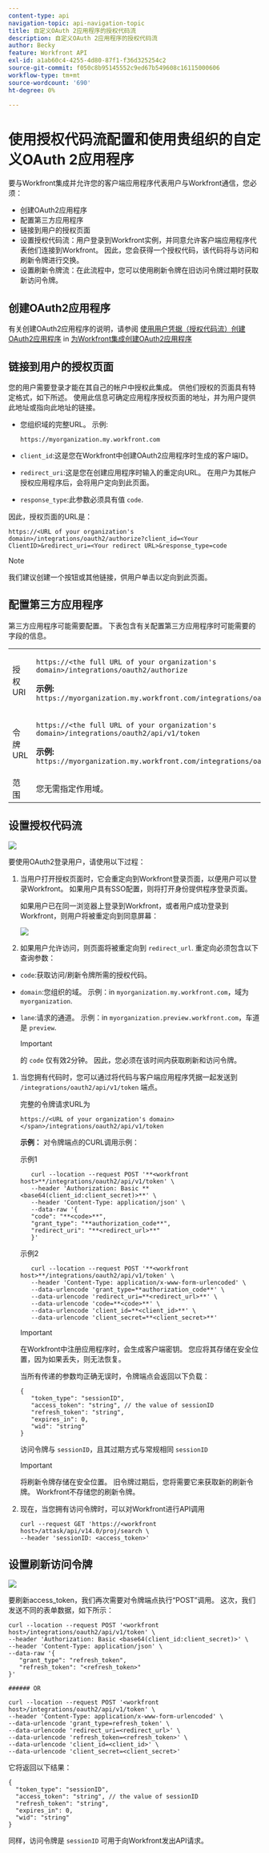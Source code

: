 ```yaml
---
content-type: api
navigation-topic: api-navigation-topic
title: 自定义OAuth 2应用程序的授权代码流
description: 自定义OAuth 2应用程序的授权代码流
author: Becky
feature: Workfront API
exl-id: a1ab60c4-4255-4d80-87f1-f36d325254c2
source-git-commit: f050c8b95145552c9ed67b549608c16115000606
workflow-type: tm+mt
source-wordcount: '690'
ht-degree: 0%

---
```



# 使用授权代码流配置和使用贵组织的自定义OAuth 2应用程序

要与Workfront集成并允许您的客户端应用程序代表用户与Workfront通信，您必须：

* 创建OAuth2应用程序
* 配置第三方应用程序
* 链接到用户的授权页面
* 设置授权代码流：用户登录到Workfront实例，并同意允许客户端应用程序代表他们连接到Workfront。 因此，您会获得一个授权代码，该代码将与访问和刷新令牌进行交换。
* 设置刷新令牌流：在此流程中，您可以使用刷新令牌在旧访问令牌过期时获取新访问令牌。

## 创建OAuth2应用程序

有关创建OAuth2应用程序的说明，请参阅 [使用用户凭据（授权代码流）创建OAuth2应用程序](../../administration-and-setup/configure-integrations/create-oauth-application.md#create3) in [为Workfront集成创建OAuth2应用程序](../../administration-and-setup/configure-integrations/create-oauth-application.md)

## 链接到用户的授权页面

您的用户需要登录才能在其自己的帐户中授权此集成。 供他们授权的页面具有特定格式，如下所述。 使用此信息可确定应用程序授权页面的地址，并为用户提供此地址或指向此地址的链接。

* 您组织域的完整URL。 示例:

   ```
   https://myorganization.my.workfront.com
   ```


* `client_id`:这是您在Workfront中创建OAuth2应用程序时生成的客户端ID。

* `redirect_uri`:这是您在创建应用程序时输入的重定向URL。 在用户为其帐户授权应用程序后，会将用户定向到此页面。

* `response_type`:此参数必须具有值 `code`.

因此，授权页面的URL是：

```
https://<URL of your organization's domain>/integrations/oauth2/authorize?client_id=<Your ClientID>&redirect_uri=<Your redirect URL>&response_type=code
```

>[!NOTE]
>
>我们建议创建一个按钮或其他链接，供用户单击以定向到此页面。

## 配置第三方应用程序

第三方应用程序可能需要配置。 下表包含有关配置第三方应用程序时可能需要的字段的信息。

<table style="table-layout:auto"> 
 <col> 
 <col> 
 <tbody> 
  <tr> 
   <td role="rowheader">授权URI</td> 
   <td> <p><code>https://&lt;the full URL of your organization's domain&gt;/integrations/oauth2/authorize</code> </p> <p class="example" data-mc-autonum="<b>Example: </b>"><span class="autonumber"><span><b>示例: </b></span></span><code> https://myorganization.my.workfront.com/integrations/oauth2/authorize</code> </p> </td> 
  </tr> 
  <tr> 
   <td role="rowheader">令牌URL</td> 
   <td> <p><code>https://&lt;the full URL of your organization's domain&gt;/integrations/oauth2/api/v1/token</code> </p> <p class="example" data-mc-autonum="<b>Example: </b>"><span class="autonumber"><span><b>示例: </b></span></span><code>https://myorganization.my.workfront.com/integrations/oauth2/api/v1/token</code> </p> </td> 
  </tr> 
  <tr> 
   <td role="rowheader">范围</td> 
   <td>您无需指定作用域。 </td> 
  </tr> 
 </tbody> 
</table>

## 设置授权代码流

![](assets/oauth-2-authorization-code-flow-350x194.png)

要使用OAuth2登录用户，请使用以下过程：

1. 当用户打开授权页面时，它会重定向到Workfront登录页面，以便用户可以登录Workfront。 如果用户具有SSO配置，则将打开身份提供程序登录页面。

   如果用户已在同一浏览器上登录到Workfront，或者用户成功登录到Workfront，则用户将被重定向到同意屏幕：

   ![](assets/consent-screen-350x227.png)

1. 如果用户允许访问，则页面将被重定向到 `redirect_url`. 重定向必须包含以下查询参数：

* `code`:获取访问/刷新令牌所需的授权代码。
* `domain`:您组织的域。 示例：in `myorganization.my.workfront.com`，域为 `myorganization`.
* `lane`:请求的通道。 示例：in `myorganization.preview.workfront.com`，车道是 `preview`.

   >[!IMPORTANT]
   >
   >的 `code` 仅有效2分钟。 因此，您必须在该时间内获取刷新和访问令牌。

1. 当您拥有代码时，您可以通过将代码与客户端应用程序凭据一起发送到 `/integrations/oauth2/api/v1/token` 端点。

   完整的令牌请求URL为

   ```
   https://<URL of your organization's domain></span>/integrations/oauth2/api/v1/token
   ```

   **示例：**  对令牌端点的CURL调用示例：

   示例1

   ```
      curl --location --request POST '**<workfront host>**/integrations/oauth2/api/v1/token' \
      --header 'Authorization: Basic **<base64(client_id:client_secret)>**' \
      --header 'Content-Type: application/json' \
      --data-raw '{
      "code": "**<code>**",
      "grant_type": "**authorization_code**",
      "redirect_uri": "**<redirect_url>**"
      }'
   ```

   示例2

   ```
      curl --location --request POST '**<workfront host>**/integrations/oauth2/api/v1/token' \
      --header 'Content-Type: application/x-www-form-urlencoded' \
      --data-urlencode 'grant_type=**authorization_code**' \
      --data-urlencode 'redirect_uri=**<redirect_url>**' \
      --data-urlencode 'code=**<code>**' \
      --data-urlencode 'client_id=**<client_id>**' \
      --data-urlencode 'client_secret=**<client_secret>**'  
   ```


   >[!IMPORTANT]
   >
   > 在Workfront中注册应用程序时，会生成客户端密钥。 您应将其存储在安全位置，因为如果丢失，则无法恢复。

   当所有传递的参数均正确无误时，令牌端点会返回以下负载：

   ```
   {
      "token_type": "sessionID",
      "access_token": "string", // the value of sessionID
      "refresh_token": "string",
      "expires_in": 0,
      "wid": "string"
   }
   ```

   访问令牌与 ```sessionID```，且其过期方式与常规相同 ```sessionID```

   >[!IMPORTANT]
   >
   > 将刷新令牌存储在安全位置。 旧令牌过期后，您将需要它来获取新的刷新令牌。 Workfront不存储您的刷新令牌。

1. 现在，当您拥有访问令牌时，可以对Workfront进行API调用

   ```
   curl --request GET 'https://<workfront host>/attask/api/v14.0/proj/search \
   --header 'sessionID: <access_token>'
   ```

## 设置刷新访问令牌

![](assets/refresh-access-token-flow-350x142.png)

要刷新access_token，我们再次需要对令牌端点执行“POST”调用。 这次，我们发送不同的表单数据，如下所示：

```
curl --location --request POST '<workfront host>/integrations/oauth2/api/v1/token' \
--header 'Authorization: Basic <base64(client_id:client_secret)>' \
--header 'Content-Type: application/json' \
--data-raw '{
   "grant_type": "refresh_token",
   "refresh_token": "<refresh_token>"
}'

###### OR

curl --location --request POST '<workfront host>/integrations/oauth2/api/v1/token' \
--header 'Content-Type: application/x-www-form-urlencoded' \
--data-urlencode 'grant_type=refresh_token' \
--data-urlencode 'redirect_uri=<redirect_url>' \
--data-urlencode 'refresh_token=<refresh_token>' \
--data-urlencode 'client_id=<client_id>' \
--data-urlencode 'client_secret=<client_secret>'
```

它将返回以下结果：

```
{
  "token_type": "sessionID",
  "access_token": "string", // the value of sessionID
  "refresh_token": "string",
  "expires_in": 0,
  "wid": "string"
}
```

同样，访问令牌是 `sessionID` 可用于向Workfront发出API请求。
